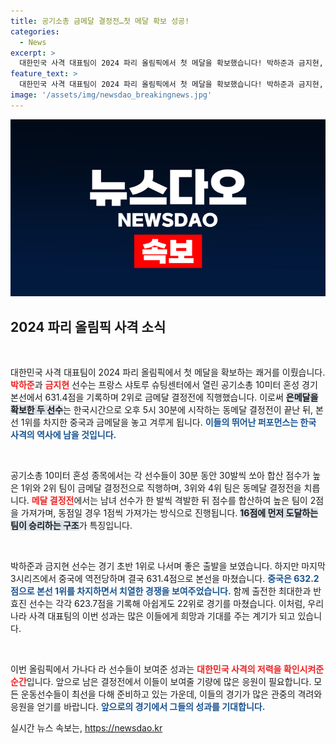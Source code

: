 ```yaml
---
title: 공기소총 금메달 결정전…첫 메달 확보 성공!
categories:
  - News
excerpt: >
  대한민국 사격 대표팀이 2024 파리 올림픽에서 첫 메달을 확보했습니다! 박하준과 금지현, 공기소총 혼성 경기에 출전해 2위로 금메달 결정전에 진출하며 기대감을 높이고 있습니다. 경기 결과는 어떻게 될까요?
feature_text: >
  대한민국 사격 대표팀이 2024 파리 올림픽에서 첫 메달을 확보했습니다! 박하준과 금지현, 공기소총 혼성 경기에 출전해 2위로 금메달 결정전에 진출하며 기대감을 높이고 있습니다. 경기 결과는 어떻게 될까요?
image: '/assets/img/newsdao_breakingnews.jpg'
---
```


<p><img src="/assets/img/newsdao_breakingnews.jpg" alt="cryptoinkorea 속보" /></p>

<h2 data-ke-size="size26">2024 파리 올림픽 사격 소식</h2>

<p data-ke-size="size16">&nbsp;</p>

<p>대한민국 사격 대표팀이 2024 파리 올림픽에서 첫 메달을 확보하는 쾌거를 이뤘습니다. <b><span style="color: #ee2323;">박하준</span></b>과 <b><span style="color: #ee2323;">금지현</span></b> 선수는 프랑스 샤토루 슈팅센터에서 열린 공기소총 10미터 혼성 경기 본선에서 631.4점을 기록하며 2위로 금메달 결정전에 직행했습니다. 이로써 <b><span style="background-color: #21538527;">은메달을 확보한 두 선수</span></b>는 한국시간으로 오후 5시 30분에 시작하는 동메달 결정전이 끝난 뒤, 본선 1위를 차지한 중국과 금메달을 놓고 겨루게 됩니다. <b><span style="color: #1a5490;">이들의 뛰어난 퍼포먼스는 한국 사격의 역사에 남을 것입니다.</span></b> </p>

<p data-ke-size="size16">&nbsp;</p>

<p>공기소총 10미터 혼성 종목에서는 각 선수들이 30분 동안 30발씩 쏘아 합산 점수가 높은 1위와 2위 팀이 금메달 결정전으로 직행하며, 3위와 4위 팀은 동메달 결정전을 치릅니다. <b><span style="color: #ee2323;">메달 결정전</span></b>에서는 남녀 선수가 한 발씩 격발한 뒤 점수를 합산하여 높은 팀이 2점을 가져가며, 동점일 경우 1점씩 가져가는 방식으로 진행됩니다. <b><span style="background-color: #21538527;">16점에 먼저 도달하는 팀이 승리하는 구조</span></b>가 특징입니다.</p>

<p data-ke-size="size16">&nbsp;</p>

<p>박하준과 금지현 선수는 경기 초반 1위로 나서며 좋은 출발을 보였습니다. 하지만 마지막 3시리즈에서 중국에 역전당하며 결국 631.4점으로 본선을 마쳤습니다. <b><span style="color: #1a5490;">중국은 632.2점으로 본선 1위를 차지하면서 치열한 경쟁을 보여주었습니다.</span></b> 함께 출전한 최대한과 반효진 선수는 각각 623.7점을 기록해 아쉽게도 22위로 경기를 마쳤습니다. 이처럼, 우리나라 사격 대표팀의 이번 성과는 많은 이들에게 희망과 기대를 주는 계기가 되고 있습니다.</p>

<p data-ke-size="size16">&nbsp;</p>

<p>이번 올림픽에서 가나다 라 선수들이 보여준 성과는 <b><span style="color: #ee2323;">대한민국 사격의 저력을 확인시켜준 순간</span></b>입니다. 앞으로 남은 결정전에서 이들이 보여줄 기량에 많은 응원이 필요합니다. 모든 운동선수들이 최선을 다해 준비하고 있는 가운데, 이들의 경기가 많은 관중의 격려와 응원을 얻기를 바랍니다. <b><span style="color: #1a5490;">앞으로의 경기에서 그들의 성과를 기대합니다.</span></b></p>
실시간 뉴스 속보는, <a href="https://newsdao.kr" rel="dofollow">https://newsdao.kr</a>


